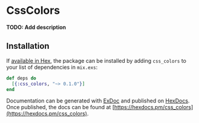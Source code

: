 # CssColors

**TODO: Add description**

## Installation

If [available in Hex](https://hex.pm/docs/publish), the package can be installed
by adding `css_colors` to your list of dependencies in `mix.exs`:

```elixir
def deps do
  [{:css_colors, "~> 0.1.0"}]
end
```

Documentation can be generated with [ExDoc](https://github.com/elixir-lang/ex_doc)
and published on [HexDocs](https://hexdocs.pm). Once published, the docs can
be found at [https://hexdocs.pm/css_colors](https://hexdocs.pm/css_colors).


